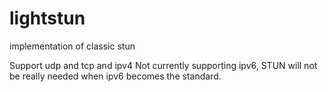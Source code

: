 # lightstun
implementation of classic stun

Support udp and tcp and ipv4 
Not currently supporting ipv6, STUN will not be really needed when ipv6 becomes the standard.